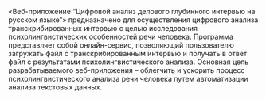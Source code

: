 «Веб-приложение “Цифровой анализ делового глубинного интервью на русском языке”» предназначено для осуществления цифрового анализа транскрибированных интервью с целью исследования психолингвистических особенностей речи человека. Программа представляет собой онлайн-сервис, позволяющий пользователю загружать файл с транскрибированным интервью и получать в ответ файл с результатами психолингвистического анализа.
Основная цель разрабатываемого веб-приложения – облегчить и ускорить процесс психолингвистического анализа речи человека путем автоматизации анализа текстовых данных.
